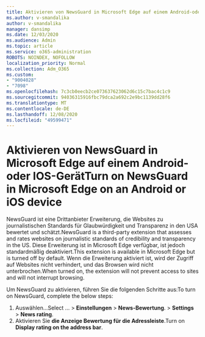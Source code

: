 ```yaml
---
title: Aktivieren von NewsGuard in Microsoft Edge auf einem Android-oder IOS-Gerät
ms.author: v-smandalika
author: v-smandalika
manager: dansimp
ms.date: 12/03/2020
ms.audience: Admin
ms.topic: article
ms.service: o365-administration
ROBOTS: NOINDEX, NOFOLLOW
localization_priority: Normal
ms.collection: Adm_O365
ms.custom:
- "9004028"
- "7098"
ms.openlocfilehash: 7c3cb0eecb2ce073637623062d6c15c7bac4c1c9
ms.sourcegitcommit: 94036315916fbc79dca2a692c2e9bc1139dd28f6
ms.translationtype: MT
ms.contentlocale: de-DE
ms.lasthandoff: 12/08/2020
ms.locfileid: "49599471"
---
```

# <a name="turn-on-newsguard-in-microsoft-edge-on-an-android-or-ios-device"></a><span data-ttu-id="47926-102">Aktivieren von NewsGuard in Microsoft Edge auf einem Android-oder IOS-Gerät</span><span class="sxs-lookup"><span data-stu-id="47926-102">Turn on NewsGuard in Microsoft Edge on an Android or iOS device</span></span>

<span data-ttu-id="47926-103">NewsGuard ist eine Drittanbieter Erweiterung, die Websites zu journalistischen Standards für Glaubwürdigkeit und Transparenz in den USA bewertet und schätzt.</span><span class="sxs-lookup"><span data-stu-id="47926-103">NewsGuard is a third-party extension that assesses and rates websites on journalistic standards of credibility and transparency in the US.</span></span> <span data-ttu-id="47926-104">Diese Erweiterung ist in Microsoft Edge verfügbar, ist jedoch standardmäßig deaktiviert.</span><span class="sxs-lookup"><span data-stu-id="47926-104">This extension is available in Microsoft Edge but is turned off by default.</span></span> <span data-ttu-id="47926-105">Wenn die Erweiterung aktiviert ist, wird der Zugriff auf Websites nicht verhindert, und das Browsen wird nicht unterbrochen.</span><span class="sxs-lookup"><span data-stu-id="47926-105">When turned on, the extension will not prevent access to sites and will not interrupt browsing.</span></span>

<span data-ttu-id="47926-106">Um NewsGuard zu aktivieren, führen Sie die folgenden Schritte aus:</span><span class="sxs-lookup"><span data-stu-id="47926-106">To turn on NewsGuard, complete the below steps:</span></span>
1. <span data-ttu-id="47926-107">Auswählen...</span><span class="sxs-lookup"><span data-stu-id="47926-107">Select …</span></span><span data-ttu-id="47926-108"> > **Einstellungen**  >  **News-Bewertung**.</span><span class="sxs-lookup"><span data-stu-id="47926-108"> > **Settings** > **News rating**.</span></span>
2. <span data-ttu-id="47926-109">Aktivieren Sie **die Anzeige Bewertung für die Adressleiste**.</span><span class="sxs-lookup"><span data-stu-id="47926-109">Turn on **Display rating on the address bar**.</span></span>